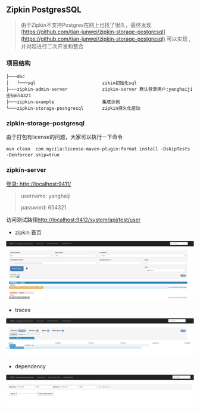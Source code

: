 
## Zipkin PostgresSQL

> 由于Zipkin不支持Postgres在网上也找了很久，最终发现[https://github.com/tian-junwei/zipkin-storage-postgresql](https://github.com/tian-junwei/zipkin-storage-postgresql) 可以实现 ,并对起进行二次开发和整合

### 项目结构

```
├───doc
│   └───sql                         zikin初始化sql
├───zipkin-admin-server             zipkin-server 默认登录用户:yanghaiji 密码654321
├───zipkin-example                  集成示例
└───zipkin-storage-postgresql       zipkin持久化驱动

```

### zipkin-storage-postgresql

由于打包有license的问题，大家可以执行一下命令

```shell script
mvn clean  com.mycila:license-maven-plugin:format install -DskipTests  -Denforcer.skip=true 
```


### zipkin-server

[登录: http://localhost:9411/](http://localhost:9411/)

> username: yanghaiji
>
> password: 654321



访问测试路径[http://localhost:9412/system/api/test/user](http://localhost:9412/system/api/test/user)

- zipkin 首页

![login](doc/img/login.png)


- traces

![login](doc/img/20230524095710.png)


- dependency

![login](doc/img/20230524095817.png)


